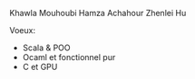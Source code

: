 Khawla Mouhoubi
Hamza Achahour
Zhenlei Hu

Voeux:
* Scala & POO
* Ocaml et fonctionnel pur
* C et GPU

